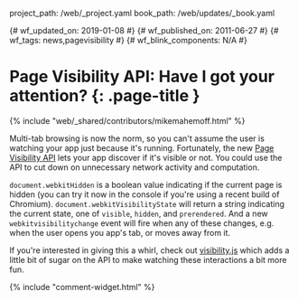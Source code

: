 project_path: /web/_project.yaml
book_path: /web/updates/_book.yaml

{# wf_updated_on: 2019-01-08 #}
{# wf_published_on: 2011-06-27 #}
{# wf_tags: news,pagevisibility #}
{# wf_blink_components: N/A #}

# Page Visibility API: Have I got your attention?  {: .page-title }

{% include "web/_shared/contributors/mikemahemoff.html" %}


Multi-tab browsing is now the norm, so you can't assume the user is watching your app just because it's running. Fortunately, the new [Page Visibility API](https://www.w3.org/TR/page-visibility/?csw=1) lets your app discover if it's visible or not. You could use the API to cut down on unnecessary network activity and computation.

`document.webkitHidden` is a boolean value indicating if the current page is hidden (you can try it now in the console if you're using a recent build of Chromium). `document.webkitVisibilityState` will return a string indicating the current state, one of `visible`, `hidden`, and `prerendered`. And a new `webkitvisibilitychange` event will fire when any of these changes, e.g. when the user opens you app's tab, or moves away from it.

If you're interested in giving this a whirl, check out <a href="https://github.com/ai/visibilityjs">visibility.js</a> which adds a little bit of sugar on the API to make watching these interactions a bit more fun.


{% include "comment-widget.html" %}
